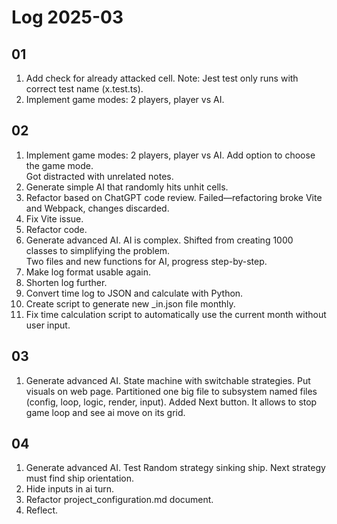 # Log 2025-03

## 01

1. Add check for already attacked cell.
   Note: Jest test only runs with correct test name (x.test.ts).
2. Implement game modes: 2 players, player vs AI.

## 02

1. Implement game modes: 2 players, player vs AI.
   Add option to choose the game mode.  
   Got distracted with unrelated notes.  
2. Generate simple AI that randomly hits unhit cells.
3. Refactor based on ChatGPT code review.
   Failed—refactoring broke Vite and Webpack, changes discarded.
4. Fix Vite issue.
5. Refactor code.
6. Generate advanced AI.
   AI is complex. Shifted from creating 1000 classes to simplifying the problem.  
   Two files and new functions for AI, progress step-by-step.  
7. Make log format usable again.  
8. Shorten log further.
9. Convert time log to JSON and calculate with Python.
10. Create script to generate new _in.json file monthly.
11. Fix time calculation script to automatically use the current month without user input.

## 03

1. Generate advanced AI.
   State machine with switchable strategies.
   Put visuals on web page.
   Partitioned one big file to subsystem named files (config, loop, logic, render, input).
   Added Next button. It allows to stop game loop and see ai move on its grid.

## 04

1. Generate advanced AI.
   Test Random strategy sinking ship.
   Next strategy must find ship orientation.
2. Hide inputs in ai turn.
3. Refactor project_configuration.md document.
4. Reflect.
